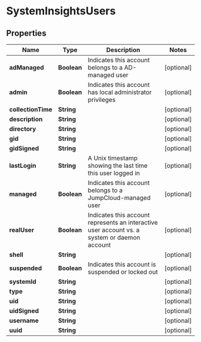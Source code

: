 # SystemInsightsUsers

## Properties
Name | Type | Description | Notes
------------ | ------------- | ------------- | -------------
**adManaged** | **Boolean** | Indicates this account belongs to a AD-managed user |  [optional]
**admin** | **Boolean** | Indicates this account has local administrator privileges |  [optional]
**collectionTime** | **String** |  |  [optional]
**description** | **String** |  |  [optional]
**directory** | **String** |  |  [optional]
**gid** | **String** |  |  [optional]
**gidSigned** | **String** |  |  [optional]
**lastLogin** | **String** | A Unix timestamp showing the last time this user logged in |  [optional]
**managed** | **Boolean** | Indicates this account belongs to a JumpCloud-managed user |  [optional]
**realUser** | **Boolean** | Indicates this account represents an interactive user account vs. a system or daemon account |  [optional]
**shell** | **String** |  |  [optional]
**suspended** | **Boolean** | Indicates this account is suspended or locked out |  [optional]
**systemId** | **String** |  |  [optional]
**type** | **String** |  |  [optional]
**uid** | **String** |  |  [optional]
**uidSigned** | **String** |  |  [optional]
**username** | **String** |  |  [optional]
**uuid** | **String** |  |  [optional]
